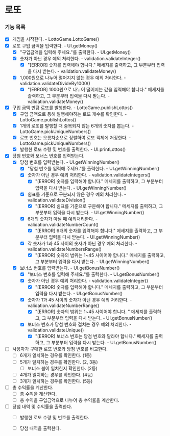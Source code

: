 로또
====

### 기능 목록
- [x] 게임을 시작한다. - LottoGame.LottoGame()
- [x] 로또 구입 금액을 입력한다. - UI.getMoney()
  - [x] "구입금액을 입력해 주세요."를 출력한다. - UI.getMoney()
  - [x] 숫자가 아닌 경우 예외 처리한다. - validation.validateInteger()
    - [x] "[ERROR] 숫자를 입력해야 합니다." 메세지를 출력하고, 그 부분부터 입력을 다시 받는다. - validation.validateMoney()
  - [x] 1,000원으로 나누어 떨어지지 않는 경우 예외 처리한다. - validation.validateDivideBy1000()
    - [x] "[ERROR] 1000원으로 나누어 떨어지는 값을 입력해야 합니다." 메세지를 출력하고, 그 부분부터 입력을 다시 받는다. - validation.validateMoney()
- [x] 구입 금액 만큼 로또를 발행한다. - LottoGame.publishLottos()
  - [x] 구입 금액으로 통해 발행해야하는 로또 개수를 확인한다. - LottoGame.publishLottos()
  - [x] 1개의 로또를 발행할 때 중복되지 않는 6개의 숫자를 뽑는다. - LottoGame.pickUniqueNumbers()
  - [x] 로또 번호는 오름차순으로 정렬하여 로또 객체에 저장한다. - LottoGame.pickUniqueNumbers()
  - [x] 발행한 로또 수량 및 번호를 출력한다. - UI.printLottos()
- [x] 당첨 번호와 보너스 번호를 입력받는다.
  - [x] 당첨 번호를 입력받는다. - UI.getWinningNumber()
    - [x] "당첨 번호를 입력해 주세요."를 출력한다. - UI.getWinningNumber()
    - [x] 숫자가 아닌 경우 예외 처리한다. - validation.validateIntegers()
        - [x] "[ERROR] 숫자를 입력해야 합니다." 메세지를 출력하고, 그 부분부터 입력을 다시 받는다. - UI.getWinningNumber()
    - [x] 쉼표를 기준으로 구분되지 않은 경우 예외 처리한다. - validation.validateDivision()
      - [x] "[ERROR] 쉼표를 기준으로 구분해야 합니다." 메세지를 출력하고, 그 부분부터 입력을 다시 받는다. - UI.getWinningNumber()
    - [x] 6개의 숫자가 아닐 때 예외처리한다. - validation.validateNumberCount()
      - [x] "[ERROR] 6개의 숫자를 입력해야 합니다." 메세지를 출력하고, 그 부분부터 입력을 다시 받는다. - UI.getWinningNumber()
    - [x] 각 숫자가 1과 45 사이의 숫자가 아닌 경우 예외 처리한다. - validation.validateNumbersRange()
      - [x] "[ERROR] 숫자의 범위는 1~45 사이어야 합니다." 메세지를 출력하고, 그 부분부터 입력을 다시 받는다. - UI.getWinningNumber()
  - [x] 보너스 번호를 입력받는다. - UI.getBonusNumber()
    - [x] "보너스 번호를 입력해 주세요."를 출력한다. - UI.getBonusNumber()
    - [x] 숫자가 아닌 경우 예외 처리한다. - validation.validateInteger()
      - [x] "[ERROR] 숫자를 입력해야 합니다." 메세지를 출력하고, 그 부분부터 입력을 다시 받는다. - UI.getBonusNumber()
    - [x] 숫자가 1과 45 사이의 숫자가 아닌 경우 예외 처리한다. - validation.validateNumberRange()
      - [x] "[ERROR] 숫자의 범위는 1~45 사이어야 합니다. " 메세지를 출력하고, 그 부분부터 입력을 다시 받는다. - UI.getBonusNumber()
    - [x] 보너스 번호가 당첨 번호와 겹치는 경우 예외 처리한다. - validation.validateUnique()
      - [x] "[ERROR] 보너스 번호는 당첨 번호와 달라야 합니다." 메세지를 출력하고, 그 부분부터 입력을 다시 받는다. - UI.getBonusNumber()
- [ ] 사용자가 구매한 로또 번호와 당첨 번호를 비교한다.
  - [ ] 6개가 일치하는 경우를 확인한다. (1등)
  - [ ] 5개가 일치하는 경우를 확인한다. (2, 3등)
    - [ ] 보너스 볼이 일치한지 확인한다. (2등)
  - [ ] 4개가 일치하는 경우를 확인한다. (4등)
  - [ ] 3개가 일치하는 경우를 확인한다. (5등)
- [ ] 총 수익률을 계산한다.
  - [ ] 총 수익을 계산한다.
  - [ ] 총 수익을 구입금액으로 나누어 총 수익률을 계산한다. 
- [ ] 당첨 내역 및 수익률을 출력한다.
  - [ ] 발행한 로또 수량 및 번호를 출력한다.
  - [ ] 당첨 내역을 출력한다.

  